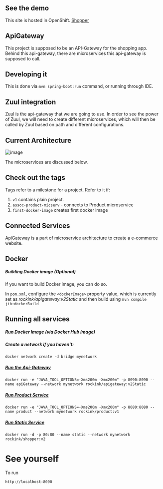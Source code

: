 ## See the demo 
This site is hosted in OpenShift.
[Shopper](http://apigateway-shopping.1d35.starter-us-east-1.openshiftapps.com)

## ApiGateway
This project is supposed to be an API-Gateway for the shopping app. 
Behind this api-gateway, there are microservices this api-gateway 
is supposed to call. 

## Developing it 
This is done via `mvn spring-boot:run` command, or running through IDE. 


## Zuul integration 
Zuul is the api-gateway that we are going to use. 
In order to see the power of Zuul, we will need to create different 
microservices, which will then be called by Zuul based on path and
different configurations. 

## Current Architecture 
![image](https://user-images.githubusercontent.com/8319308/55299897-16765680-5403-11e9-8bab-a471f58fa42a.png)

The microservices are discussed below. 



## Check out the tags
Tags refer to a milestone for a project. Refer to it if:
1. `v1` contains plain project. 
2. `assoc-product-micserv` - connects to Product microservice 
3. `first-docker-image` creates first docker image


## Connected Services
ApiGateway is a part of microservice architecture to create 
a e-commerce website. 


## Docker 
##### Building Docker image (Optional)
If you want to build Docker image, you can do so. 

In `pom.xml`, configure the `<dockerImage>` property value, 
which is currently set as *rockink/apigateway:v2Static* 
and then build using `mvn compile jib:dockerBuild`


## Running all services 

##### Run Docker Image (via Docker Hub Image)
##### Create a network if you haven't:
`docker network create -d bridge mynetwork`
##### [Run the Api-Gateway](https://github.com/rockink/apigateway/tree/v2.0-static) 
`docker run -e "JAVA_TOOL_OPTIONS=-Xms200m -Xmx200m" -p 8090:8090 --name apiGateway --network mynetwork rockink/apigateway:v2Static`

##### [Run Product Service](https://github.com/rockink/products) 
`docker run -e "JAVA_TOOL_OPTIONS=-Xms200m -Xmx200m" -p 8080:8080 --name product --network mynetwork rockink/product:v1`


##### [Run Static Service](https://github.com/rockink/shopper-react/tree/v2.0)
`docker run -d -p 80:80 --name static --network mynetwork  rockink/shopper:v2`


# See yourself 
To run

`http://localhost:8090`
